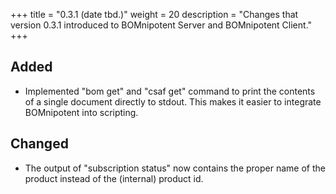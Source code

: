 +++
title = "0.3.1 (date tbd.)"
weight = 20
description = "Changes that version 0.3.1 introduced to BOMnipotent Server and BOMnipotent Client."
+++

## Added
- Implemented "bom get" and "csaf get" command to print the contents of a single document directly to stdout. This makes it easier to integrate BOMnipotent into scripting.

## Changed
- The output of "subscription status" now contains the proper name of the product instead of the (internal) product id.

